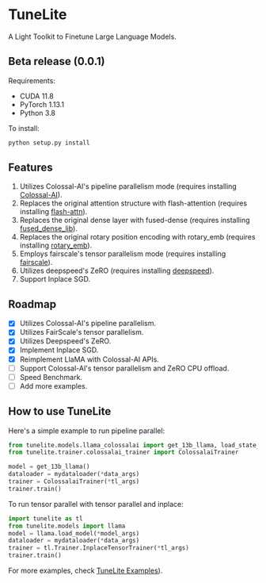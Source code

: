 # TuneLite

A Light Toolkit to Finetune Large Language Models.

## Beta release (0.0.1)

Requirements:

* CUDA 11.8 
* PyTorch 1.13.1
* Python 3.8

To install:

```bash
python setup.py install
```

## Features
1. Utilizes Colossal-AI's pipeline parallelism mode (requires installing [Colossal-AI](https://github.com/hpcaitech/ColossalAI)).
2. Replaces the original attention structure with flash-attention (requires installing [flash-attn](https://github.com/HazyResearch/flash-attention)).
3. Replaces the original dense layer with fused-dense (requires installing [fused_dense_lib](https://github.com/HazyResearch/flash-attention/tree/main/csrc/fused_dense_lib)).
4. Replaces the original rotary position encoding with rotary_emb (requires installing [rotary_emb](https://github.com/HazyResearch/flash-attention/tree/main/csrc/rotary)).
5. Employs fairscale's tensor parallelism mode (requires installing [fairscale](https://github.com/facebookresearch/fairscale)).
6. Utilizes deepspeed's ZeRO (requires installing [deepspeed](https://github.com/microsoft/DeepSpeed)).
7. Support Inplace SGD.

## Roadmap

+ [x] Utilizes Colossal-AI's pipeline parallelism.
+ [x] Utilizes FairScale's tensor parallelism.
+ [x] Utilizes Deepspeed's ZeRO.
+ [x] Implement Inplace SGD.
+ [x] Reimplement LlaMA with Colossal-AI APIs.
+ [ ] Support Colossal-AI's tensor parallelism and ZeRO CPU offload.
+ [ ] Speed Benchmark.
+ [ ] Add more examples.

## How to use TuneLite

Here's a simple example to run pipeline parallel:

```python
from tunelite.models.llama_colossalai import get_13b_llama, load_state_dict
from tunelite.trainer.colossalai_trainer import ColossalaiTrainer

model = get_13b_llama()
dataloader = mydataloader(*data_args)
trainer = ColossalaiTrainer(*tl_args)
trainer.train()
```

To run tensor parallel with tensor parallel and inplace:

```python
import tunelite as tl
from tunelite.models import llama
model = llama.load_model(*model_args)
dataloader = mydataloader(*data_args)
trainer = tl.Trainer.InplaceTensorTrainer(*tl_args)
trainer.train()
```

For more examples, check [TuneLite Examples](https://github.com/OpenLMLab/TuneLite/tree/main/examples)).
